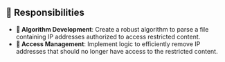 ## 🚀 Responsibilities

- **🧠 Algorithm Development**: Create a robust algorithm to parse a file containing IP addresses authorized to access restricted content.
- **🔐 Access Management**: Implement logic to efficiently remove IP addresses that should no longer have access to the restricted content.


